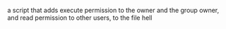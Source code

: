 a script that adds execute permission to the owner and the group owner, and read permission to other users, to the file hell
